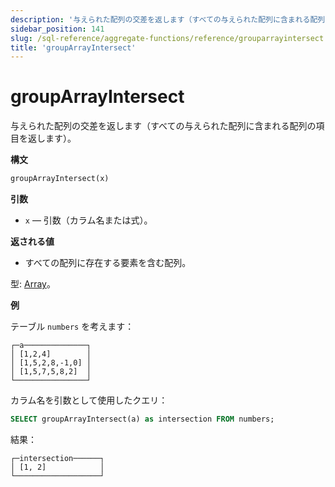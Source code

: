 ```yaml
---
description: '与えられた配列の交差を返します（すべての与えられた配列に含まれる配列の項目を返します）。'
sidebar_position: 141
slug: /sql-reference/aggregate-functions/reference/grouparrayintersect
title: 'groupArrayIntersect'
---
```



# groupArrayIntersect

与えられた配列の交差を返します（すべての与えられた配列に含まれる配列の項目を返します）。

**構文**

```sql
groupArrayIntersect(x)
```

**引数**

- `x` — 引数（カラム名または式）。

**返される値**

- すべての配列に存在する要素を含む配列。

型: [Array](../../data-types/array.md)。

**例**

テーブル `numbers` を考えます：

```text
┌─a──────────────┐
│ [1,2,4]        │
│ [1,5,2,8,-1,0] │
│ [1,5,7,5,8,2]  │
└────────────────┘
```

カラム名を引数として使用したクエリ：

```sql
SELECT groupArrayIntersect(a) as intersection FROM numbers;
```

結果：

```text
┌─intersection──────┐
│ [1, 2]            │
└───────────────────┘
```

